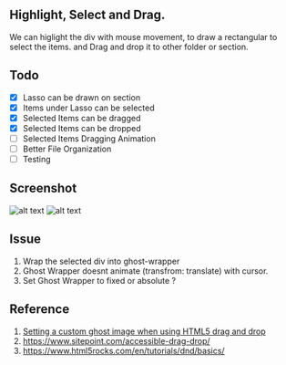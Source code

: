 ## Highlight, Select and Drag. 
We can higlight the div with mouse movement, to draw a rectangular to select the items. and Drag and drop it to other folder or section.

## Todo
- [x] Lasso can be drawn on section
- [x] Items under Lasso can be selected
- [x] Selected Items can be dragged
- [x] Selected Items can be dropped
- [ ] Selected Items Dragging Animation
- [ ] Better File Organization
- [ ] Testing

## Screenshot
![alt text](https://i.imgur.com/bvT6Mrw.png "Highlight to select div")
![alt text](https://i.imgur.com/ydYJhVd.png "Selected Div Animate to Cursor when dragging")

## Issue
1. Wrap the selected div into ghost-wrapper
2. Ghost Wrapper doesnt animate (transfrom: translate) with cursor.
3. Set Ghost Wrapper to fixed or absolute ? 


## Reference
1. [Setting a custom ghost image when using HTML5 drag and drop](https://kryogenix.org/code/browser/custom-drag-image.html)
2. https://www.sitepoint.com/accessible-drag-drop/
3. https://www.html5rocks.com/en/tutorials/dnd/basics/
